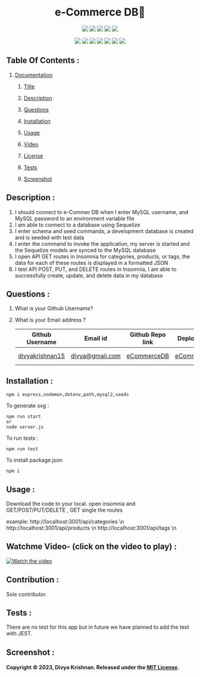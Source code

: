 
<h1 align="center">e-Commerce DB👋</h1>
  
<p align="center">
    <img src="https://img.shields.io/github/repo-size/divyakrishnan15/e-CommerceDB" />
    <img src="https://img.shields.io/github/languages/top/divyakrishnan15/e-CommerceDB"  />
    <img src="https://img.shields.io/github/issues/divyakrishnan15/e-CommerceDB" />
    <img src="https://img.shields.io/github/last-commit/divyakrishnan15/e-CommerceDB" >
    <a href="https://github.com/divyakrishnan15"><img src="https://img.shields.io/github/followers/divyakrishnan15?style=social" target="_blank" /></a
</p>
  
<p align="center">
    <img src="https://img.shields.io/badge/Javascript-yellow" />
    <!-- <img src="https://img.shields.io/badge/Routes-blue"  /> -->
    <img src="https://img.shields.io/badge/-node.js-green" />
    <img src="https://img.shields.io/badge/-ORM-red" >
    <img src="https://img.shields.io/badge/-sequelize-lightgrey" />
    <img src="https://img.shields.io/badge/-json-orange" />
    <img src="https://img.shields.io/badge/mySQL-blue"  />
    <img src="https://img.shields.io/badge/express.js-green" />
</p>

 ## Table Of Contents : 
 1.  [Documentation](#documentation) 

        1.  [Title](#Title) 

        2.  [Description](#Description) 

        3.  [Questions](#Questions) 

        4.  [Installation](#Installation) 

        5.  [Usage](#Usage) 

        6.  [Video](#Video) 

        7.  [License](#License) 

        8. [Tests](#Tests) 

        9. [Screenshot](#screenshot) 
 
 ## Description :  
 <a name="Description"></a>  
 1. I should connect to e-Commer DB when I enter MySQL username, and MySQL password to an environment variable file
 2. I am able to connect to a database using Sequelize
 3. I enter schema and seed commands, a development database is created and is seeded with test data
 4. I enter the command to invoke the application, my server is started and the Sequelize models are synced to the MySQL database
 5. I open API GET routes in Insomnia for categories, products, or tags, the data for each of these routes is displayed in a formatted JSON
 6. I test API POST, PUT, and DELETE routes in Insomnia, I am able to successfully create, update, and delete data in my database

 ## Questions :  
 <a name="Questions"></a> 
 1. What is your Github Username? 
 2. What is your Email address ? 
 
    | Github Username  | **Email id** | **Github Repo link** | **Deployed Url** | **Contributor** |
    | --- | --- | --- | --- | --- |
    | [divyakrishnan15](https://github.com/divyakrishnan15) | divya@gmail.com | [eCommerceDB](https://github.com/divyakrishnan15/e-CommerceDB/) | [eCommerceDB](https://divyakrishnan15.github.io/e-CommerceDB/) | Sole Contributor |

 ## Installation :  
 <a name="Installation"></a> 
```shell 
npm i express,nodemon,dotenv,path,mysql2,seeds
```

To generate svg :
```shell
npm run start 
or
node server.js
 ```

To run tests :
```shell
npm run test
 ```

To install package.json
```shell
npm i
```

 ## Usage :  
 <a name="Usage"></a> 
 Download the code to your local. 
 open insomnia and GET/POST/PUT/DELETE , GET single the routes

 example:
 http://localhost:3001/api/categories \n
 http://localhost:3001/api/products \n
 http://localhost:3001/api/tags \n
 
   
 ## Watchme Video- (click on the video to play) : 
 <a name="Video"></a> 
 [![Watch the video](https://img.youtube.com/vi/dJ3CW788NE8/maxresdefault.jpg)](https://youtu.be/dJ3CW788NE8)

 ## Contribution :  
 <a name="License"></a> 
 Sole contributor.

 ## Tests :
 <a name="Tests"></a> 
 There are no test for this app but in future we have planned to add the test with JEST.
 ## Screenshot : 
 <a name="screenshot"></a> 


 #### Copyright © 2023, Divya Krishnan. Released under the [MIT License](https://choosealicense.com/licenses/mit/).
